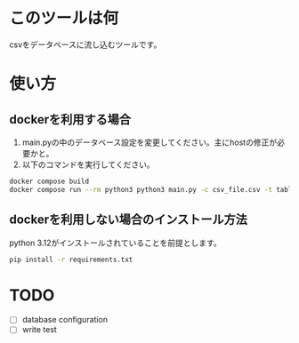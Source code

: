 # このツールは何
csvをデータベースに流し込むツールです。

# 使い方
## dockerを利用する場合
1. main.pyの中のデータベース設定を変更してください。主にhostの修正が必要かと。
2. 以下のコマンドを実行してください。
```bash
docker compose build
docker compose run --rm python3 python3 main.py -c csv_file.csv -t table_name -p id
```

## dockerを利用しない場合のインストール方法
python 3.12がインストールされていることを前提とします。
```bash
pip install -r requirements.txt
```


# TODO
- [ ]  database configuration
- [ ]  write test
